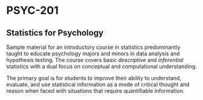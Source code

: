 # PSYC-201
## Statistics for Psychology  

Sample material for an introductory course in statistics predominantly taught to educate psychology majors and minors in data analysis and hypothesis testing. The course covers basic *descriptive* and *inferential* statistics with a dual focus on conceptual and computational understanding.

The primary goal is for students to improve their ability to understand, evaluate, and use statistical information as a mode of critical thought and reason when faced with situations that require quantifiable information.  
